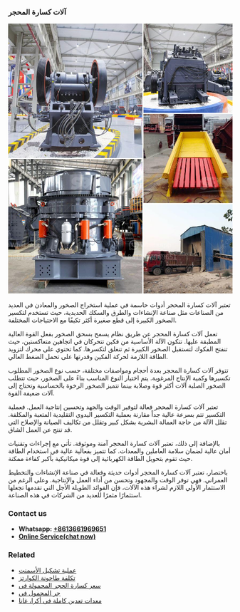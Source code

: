 <h3>آلات كسارة المحجر</h3><img src='1701746218.jpg' alt=''><p>تعتبر آلات كسارة المحجر أدوات حاسمة في عملية استخراج الصخور والمعادن في العديد من الصناعات مثل صناعة الإنشاءات والطرق والسكك الحديدية، حيث تستخدم لتكسير الصخور الكبيرة إلى قطع صغيرة أكثر تكيفًا مع الاحتياجات المختلفة.</p><p>تعمل آلات كسارة المحجر عن طريق نظام يسمح بسحق الصخور بفعل القوة العالية المطبقة عليها. تتكون الآلة الأساسية من فكين تتحركان في اتجاهين متعاكستين، حيث تنفتح الفكوك لتستقبل الصخور الكبيرة ثم تنغلق لتكسرها. كما تحتوي على محرك لتزويد الطاقة اللازمة لحركة الفكين وقدرتها على تحمل الضغط العالي.</p><p>تتوفر آلات كسارة المحجر بعدة أحجام ومواصفات مختلفة، حسب نوع الصخور المطلوب تكسيرها وكمية الإنتاج المرغوبة. يتم اختيار النوع المناسب بناءً على الصخور، حيث تتطلب الصخور الصلبة آلات أكثر قوة وصلابة بينما تتميز الصخور الرخوة بالحساسية وتحتاج إلى آلات ضعيفة القوة.</p><p>تعتبر آلات كسارة المحجر فعالة لتوفير الوقت والجهد وتحسين إنتاجية العمل. فعملية التكسير تتم بسرعة عالية جداً مقارنة بعملية التكسير اليدوي التقليدية المتعبة والمكلفة. تقلل الآلة من حاجة العمالة البشرية بشكل كبير وتقلل من تكاليف الصيانة والإصلاح التي قد تنتج عن العمل الشاق.</p><p>بالإضافة إلى ذلك، تعتبر آلات كسارة المحجر آمنة وموثوقة. تأتي مع إجراءات وتقنيات أمان عالية لضمان سلامة العاملين والمعدات. كما تتميز بفعالية عالية في استخدام الطاقة حيث تقوم بتحويل الطاقة الكهربائية إلى قوة ميكانيكية بأكبر كفاءة ممكنة.</p><p>باختصار، تعتبر آلات كسارة المحجر أدوات حديثة وفعالة في صناعة الإنشاءات والتخطيط العمراني. فهي توفر الوقت والمجهود وتحسن من أداء العمل والإنتاجية. وعلى الرغم من الاستثمار الأولي اللازم لشراء هذه الآلات، فإن الفوائد الطويلة الأجل التي تقدمها تجعلها استثمارًا مثمرًا للعديد من الشركات في هذه الصناعة.</p><h3>Contact us</h3><ul><li><strong>Whatsapp:&nbsp;<a href="https://wa.me/8613661969651">+8613661969651</a></strong></li><li><a href="https://swt.shibang-china.com/?git&amp;zhl&amp;آلات كسارة المحجر"><strong>Online Service(chat now)</strong></a></li></ul><h3>Related</h3><ul><li><a href='عملية تشكيل الأسمنت.md'>عملية تشكيل الأسمنت</a></li><li><a href='تكلفة طاحونة الكوارتز.md'>تكلفة طاحونة الكوارتز</a></li><li><a href='سعر كسارة الحجر المحمولة في.md'>سعر كسارة الحجر المحمولة في</a></li><li><a href='جر المحمول في.md'>جر المحمول في</a></li><li><a href='معدات تعدين كاملة في أكرا، غانا.md'>معدات تعدين كاملة في أكرا، غانا</a></li></ul>